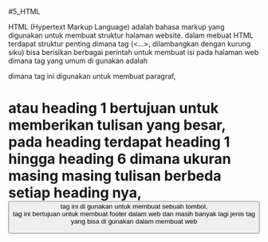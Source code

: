 #5_HTML

HTML (Hypertext Markup Language) adalah bahasa markup yang digunakan untuk membuat struktur halaman website. 
dalam mebuat HTML terdapat struktur penting dimana tag (<...>, dilambangkan dengan kurung siku) bisa berisikan berbagai perintah untuk membuat isi pada halaman web
dimana tag yang umum di gunakan adalah <p> dimana tag ini digunakan untuk membuat paragraf, <h1> atau heading 1 bertujuan untuk memberikan tulisan yang besar, pada heading terdapat heading 1 hingga heading 6 dimana ukuran masing masing tulisan berbeda setiap heading nya, <button> tag ini di gunakan untuk membuat sebuah tombol, <footer> tag ini bertujuan untuk membuat footer dalam web dan masih banyak lagi jenis tag yang bisa di gunakan dalam membuat web

